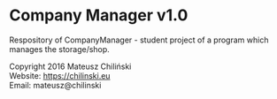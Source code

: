 # Company Manager v1.0
Respository of CompanyManager - student project of a program which manages the storage/shop.

Copyright 2016 Mateusz Chiliński<br/>
Website: https://chilinski.eu<br/>
Email: mateusz@chilinski
